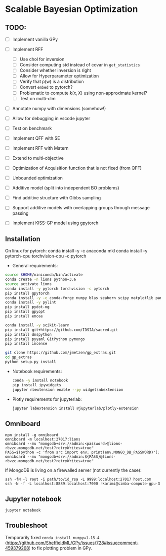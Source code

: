 # Scalable Bayesian Optimization


## TODO:

- [ ] Implement vanilla GPy
- [ ] Implement RFF
  - [ ] Use chol for inversion
  - [ ] Consider computing std instead of covar in `get_statistics`
  - [ ] Consider whether inversion is right
  - [ ] Allow for Hyperparameter optimization
  - [ ] Verify that p(w) is a distribution
  - [ ] Convert `embed` to pytorch?
  - [ ] Problematic to compute $k(x,X)$ using non-approximate 
  kernel?
  - [ ] Test on multi-dim
- [ ] Annotate numpy with dimensions (somehow!)
- [ ] Allow for debugging in vscode jupyter
- [ ] Test on benchmark
- [ ] Implement QFF with SE
- [ ] Implement RFF with Matern
- [ ] Extend to multi-objective
- [ ] Optimization of Acquisition function that is not fixed (from QFF)
- [ ] Unbounded optimization
- [ ] Additive model (split into independent BO problems)
- [ ] Find additive structure with Gibbs sampling
- [ ] Support additive models with overlapping groups through message passing

- [ ] Implement KISS-GP model using gpytorch


## Installation

On linux for pytorch:
conda install -y -c anaconda mkl
conda install -y pytorch-cpu torchvision-cpu -c pytorch

- General requirements:
```bash
source $HOME/miniconda/bin/activate
conda create -n lions python=3.6
source activate lions
conda install -y pytorch torchvision -c pytorch
pip install gpytorch
conda install -y -c conda-forge numpy blas seaborn scipy matplotlib pandas gpy
conda install -y pylint
pip install pydot-ng
pip install gpyopt
pip install emcee

conda install -y scikit-learn
pip install git+https://github.com/IDSIA/sacred.git
pip install dnspython
pip install pyyaml GitPython pymongo
pip install incense

git clone https://github.com/jmetzen/gp_extras.git
cd gp_extras
python setup.py install 
```

- Notebook requirements:
  ```bash
  conda -y install notebook
  pip install ipywidgets
  jupyter nbextension enable --py widgetsnbextension
  ```

- Plotly requirements for jupyterlab:  
  ```bash
  jupyter labextension install @jupyterlab/plotly-extension
  ```

## Omniboard

```
npm install -g omniboard
omniboard -m localhost:27017:lions
omniboard --mu "mongodb+srv://admin:<password>@lions-rbvzc.mongodb.net/test?retryWrites=true"
PASS=$(python -c 'from src import env; print(env.MONGO_DB_PASSWORD)'); omniboard --mu "mongodb+srv://admin:${PASS}@lions-rbvzc.mongodb.net/test?retryWrites=true"
```

If MongoDB is living on a firewalled server (not currently the case):
```
ssh -fN -l root -i path/to/id_rsa -L 9999:localhost:27017 host.com
ssh -N -f -L localhost:8889:localhost:7000 rkarimi@simba-compute-gpu-3
```

## Jupyter notebook

```
jupyter notebook
```

## Troubleshoot

  Temporarily fixed `conda install numpy=1.15.4` (https://github.com/SheffieldML/GPy/issues/728#issuecomment-459379268) to fix plotting problem in GPy.
